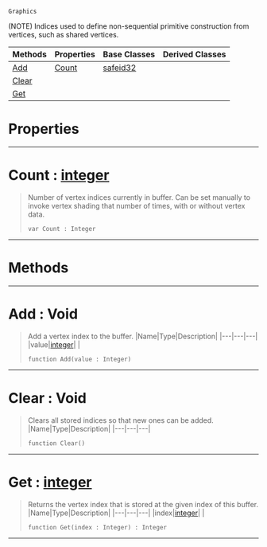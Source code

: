  `Graphics`

(NOTE) Indices used to define non-sequential primitive construction from vertices, such as shared vertices.

|Methods|Properties|Base Classes|Derived Classes|
|---|---|---|---|
|[Add](indexbuffer.md#add-void)|[Count](indexbuffer.md#count-zilch-engine-docume)|[safeid32](safeid32.md)| |
|[Clear](indexbuffer.md#clear-void)| | | |
|[Get](indexbuffer.md#get-zilch-engine-document)| | | |


 #  Properties


---  
 #  Count : [integer](../nada_base_types/integer.md)

> Number of vertex indices currently in buffer. Can be set manually to invoke vertex shading that number of times, with or without vertex data.
> ```TS:Nada
> var Count : Integer


---  
 #  Methods


---  
 #  Add : Void

> Add a vertex index to the buffer.
> |Name|Type|Description|
> |---|---|---|
> |value|[integer](../nada_base_types/integer.md)| |
> ```TS:Nada
> function Add(value : Integer)
> ``` 


---  
 #  Clear : Void

> Clears all stored indices so that new ones can be added.
> |Name|Type|Description|
> |---|---|---|
> ```TS:Nada
> function Clear()
> ``` 


---  
 #  Get : [integer](../nada_base_types/integer.md)

> Returns the vertex index that is stored at the given index of this buffer.
> |Name|Type|Description|
> |---|---|---|
> |index|[integer](../nada_base_types/integer.md)| |
> ```TS:Nada
> function Get(index : Integer) : Integer
> ``` 


---  
 

 